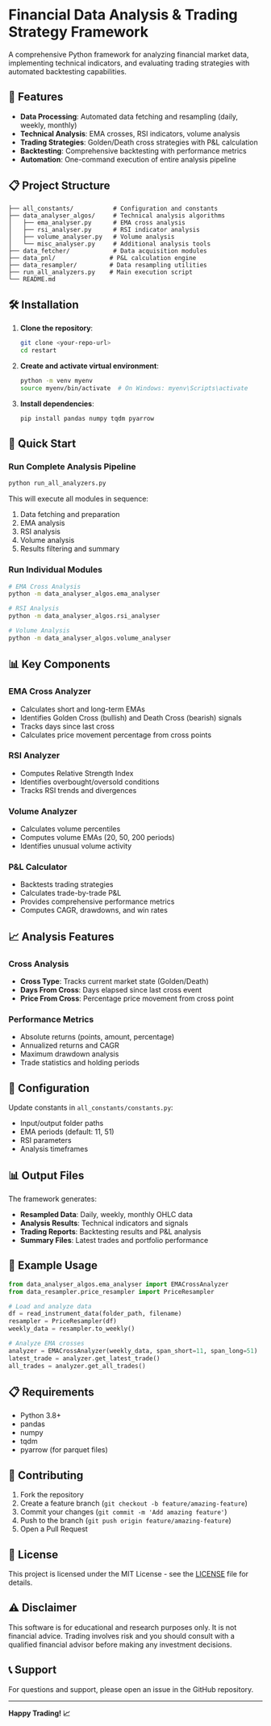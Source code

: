 # Financial Data Analysis & Trading Strategy Framework

A comprehensive Python framework for analyzing financial market data, implementing technical indicators, and evaluating trading strategies with automated backtesting capabilities.

## 🚀 Features

- **Data Processing**: Automated data fetching and resampling (daily, weekly, monthly)
- **Technical Analysis**: EMA crosses, RSI indicators, volume analysis
- **Trading Strategies**: Golden/Death cross strategies with P&L calculation
- **Backtesting**: Comprehensive backtesting with performance metrics
- **Automation**: One-command execution of entire analysis pipeline

## 📋 Project Structure

```
├── all_constants/           # Configuration and constants
├── data_analyser_algos/     # Technical analysis algorithms
│   ├── ema_analyser.py      # EMA cross analysis
│   ├── rsi_analyser.py      # RSI indicator analysis
│   ├── volume_analyser.py   # Volume analysis
│   └── misc_analyser.py     # Additional analysis tools
├── data_fetcher/            # Data acquisition modules
├── data_pnl/               # P&L calculation engine
├── data_resampler/         # Data resampling utilities
├── run_all_analyzers.py    # Main execution script
└── README.md
```

## 🛠️ Installation

1. **Clone the repository**:
   ```bash
   git clone <your-repo-url>
   cd restart
   ```

2. **Create and activate virtual environment**:
   ```bash
   python -m venv myenv
   source myenv/bin/activate  # On Windows: myenv\Scripts\activate
   ```

3. **Install dependencies**:
   ```bash
   pip install pandas numpy tqdm pyarrow
   ```

## 🚀 Quick Start

### Run Complete Analysis Pipeline
```bash
python run_all_analyzers.py
```

This will execute all modules in sequence:
1. Data fetching and preparation
2. EMA analysis
3. RSI analysis  
4. Volume analysis
5. Results filtering and summary

### Run Individual Modules
```bash
# EMA Cross Analysis
python -m data_analyser_algos.ema_analyser

# RSI Analysis
python -m data_analyser_algos.rsi_analyser

# Volume Analysis
python -m data_analyser_algos.volume_analyser
```

## 📊 Key Components

### EMA Cross Analyzer
- Calculates short and long-term EMAs
- Identifies Golden Cross (bullish) and Death Cross (bearish) signals
- Tracks days since last cross
- Calculates price movement percentage from cross points

### RSI Analyzer
- Computes Relative Strength Index
- Identifies overbought/oversold conditions
- Tracks RSI trends and divergences

### Volume Analyzer
- Calculates volume percentiles
- Computes volume EMAs (20, 50, 200 periods)
- Identifies unusual volume activity

### P&L Calculator
- Backtests trading strategies
- Calculates trade-by-trade P&L
- Provides comprehensive performance metrics
- Computes CAGR, drawdowns, and win rates

## 📈 Analysis Features

### Cross Analysis
- **Cross Type**: Tracks current market state (Golden/Death)
- **Days From Cross**: Days elapsed since last cross event
- **Price From Cross**: Percentage price movement from cross point

### Performance Metrics
- Absolute returns (points, amount, percentage)
- Annualized returns and CAGR
- Maximum drawdown analysis
- Trade statistics and holding periods

## 🔧 Configuration

Update constants in `all_constants/constants.py`:
- Input/output folder paths
- EMA periods (default: 11, 51)
- RSI parameters
- Analysis timeframes

## 📊 Output Files

The framework generates:
- **Resampled Data**: Daily, weekly, monthly OHLC data
- **Analysis Results**: Technical indicators and signals
- **Trading Reports**: Backtesting results and P&L analysis
- **Summary Files**: Latest trades and portfolio performance

## 🧪 Example Usage

```python
from data_analyser_algos.ema_analyser import EMACrossAnalyzer
from data_resampler.price_resampler import PriceResampler

# Load and analyze data
df = read_instrument_data(folder_path, filename)
resampler = PriceResampler(df)
weekly_data = resampler.to_weekly()

# Analyze EMA crosses
analyzer = EMACrossAnalyzer(weekly_data, span_short=11, span_long=51)
latest_trade = analyzer.get_latest_trade()
all_trades = analyzer.get_all_trades()
```

## 📋 Requirements

- Python 3.8+
- pandas
- numpy
- tqdm
- pyarrow (for parquet files)

## 🤝 Contributing

1. Fork the repository
2. Create a feature branch (`git checkout -b feature/amazing-feature`)
3. Commit your changes (`git commit -m 'Add amazing feature'`)
4. Push to the branch (`git push origin feature/amazing-feature`)
5. Open a Pull Request

## 📄 License

This project is licensed under the MIT License - see the [LICENSE](LICENSE) file for details.

## ⚠️ Disclaimer

This software is for educational and research purposes only. It is not financial advice. Trading involves risk and you should consult with a qualified financial advisor before making any investment decisions.

## 📞 Support

For questions and support, please open an issue in the GitHub repository.

---

**Happy Trading! 📈**